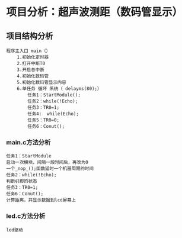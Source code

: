 # 项目分析：超声波测距（数码管显示）

## 项目结构分析
    程序主入口 main（）
        1.初始化定时器
        2.打开中断T0
        3.开启总中断
        4.初始化数码管
        5.初始化数码管显示内容
        6.单任务 循环 系统（ delayms(80);）
            任务1：StartModule();
            任务2：while(!Echo);
            任务3：TR0=1;
            任务4:  while(Echo);
            任务5：TR0=0;
            任务6：Conut();
### main.c方法分析
    任务1：StartModule
    启动一次模块，间隔一段时间后，再改为0
    一个_nop_();函数延时一个机器周期的时间
    任务2：while(!Echo);
    判断引脚的状态
    任务3：TR0=1;
    任务6：Conut();
    计算距离，并显示数据到lcd屏幕上


            
### led.c方法分析
    led驱动
